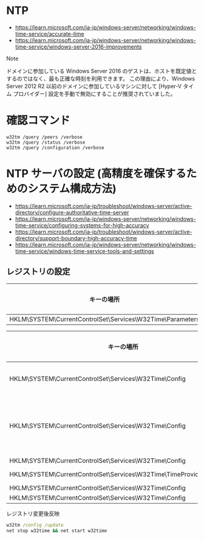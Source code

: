 # NTP
- https://learn.microsoft.com/ja-jp/windows-server/networking/windows-time-service/accurate-time
- https://learn.microsoft.com/ja-jp/windows-server/networking/windows-time-service/windows-server-2016-improvements
>[!NOTE]
>ドメインに参加している Windows Server 2016 のゲストは、ホストを既定値とするのではなく、最も正確な時刻を利用できます。 この理由により、Windows Server 2012 R2 以前のドメインに参加しているマシンに対して [Hyper-V タイム プロバイダー] 設定を手動で無効にすることが推奨されていました。
# 確認コマンド
```
w32tm /query /peers /verbose
w32tm /query /status /verbose
w32tm /query /configuration /verbose
```
# NTP サーバの設定 (高精度を確保するためのシステム構成方法)
- https://learn.microsoft.com/ja-jp/troubleshoot/windows-server/active-directory/configure-authoritative-time-server
- https://learn.microsoft.com/ja-jp/windows-server/networking/windows-time-service/configuring-systems-for-high-accuracy
- https://learn.microsoft.com/ja-jp/troubleshoot/windows-server/active-directory/support-boundary-high-accuracy-time
- https://learn.microsoft.com/ja-jp/windows-server/networking/windows-time-service/windows-time-service-tools-and-settings
## レジストリの設定
キーの場所 | 値の名前 | 値の種類 | 値のデータ
-- | -- | -- | -- 
HKLM\SYSTEM\CurrentControlSet\Services\W32Time\Parameters | Type | REG_SZ | NTP

キーの場所 | 値の名前 | 値の種類 | 値のデータ
-- | -- | -- | -- 
HKLM\SYSTEM\CurrentControlSet\Services\W32Time\Config | MinPollInterval | REG_DWORD | 6 (2^6 = 64秒)
HKLM\SYSTEM\CurrentControlSet\Services\W32Time\Config | MaxPollInterval | REG_DWORD | 10 (2^10 = 1024秒 = 17分4秒)
HKLM\SYSTEM\CurrentControlSet\Services\W32Time\Config | UpdateInterval | REG_DWORD | 100
HKLM\SYSTEM\CurrentControlSet\Services\W32Time\TimeProviders\NtpClient | SpecialPollInterval | REG_DWORD | 1024 -> **64**
HKLM\SYSTEM\CurrentControlSet\Services\W32Time\Config | FrequencyCorrectRate | REG_DWORD | 4 -> **2**
HKLM\SYSTEM\CurrentControlSet\Services\W32Time\Config | AnnounceFlags | REG_DWORD | 5

レジストリ変更後反映
```cmd
w32tm /config /update
net stop w32time && net start w32time
```
